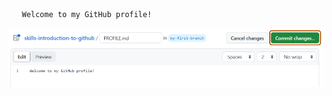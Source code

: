 ```
   Welcome to my GitHub profile!
   ```

   <img alt="profile.md file screenshot" src="/images/my-profile-file.png"/>
